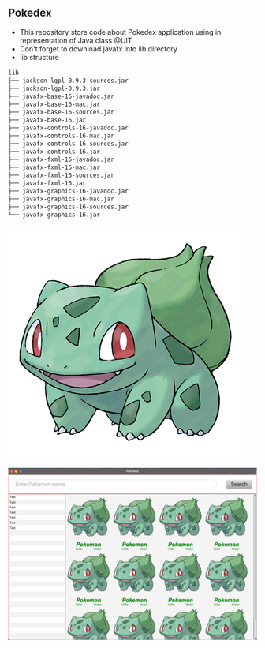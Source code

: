 ## Pokedex
- This repository store code about Pokedex application using in representation of Java class @UIT
- Don't forget to download javafx into lib directory
- lib structure
```text
lib
├── jackson-lgpl-0.9.3-sources.jar
├── jackson-lgpl-0.9.3.jar
├── javafx-base-16-javadoc.jar
├── javafx-base-16-mac.jar
├── javafx-base-16-sources.jar
├── javafx-base-16.jar
├── javafx-controls-16-javadoc.jar
├── javafx-controls-16-mac.jar
├── javafx-controls-16-sources.jar
├── javafx-controls-16.jar
├── javafx-fxml-16-javadoc.jar
├── javafx-fxml-16-mac.jar
├── javafx-fxml-16-sources.jar
├── javafx-fxml-16.jar
├── javafx-graphics-16-javadoc.jar
├── javafx-graphics-16-mac.jar
├── javafx-graphics-16-sources.jar
└── javafx-graphics-16.jar

```
![bulb](src/app/resources/bulbasaur.png)

![demo](demo.png)